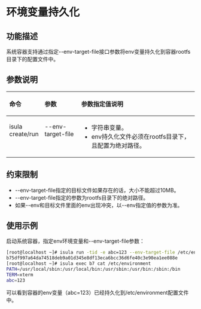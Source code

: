 # 环境变量持久化

## 功能描述

系统容器支持通过指定--env-target-file接口参数将env变量持久化到容器rootfs目录下的配置文件中。

## 参数说明

<a name="zh-cn_topic_0182200839_table1869210387418"></a>
<table><thead align="left"><tr id="zh-cn_topic_0182200839_row1569373816419"><th class="cellrowborder" id="mcps1.1.4.1.1" valign="top" width="16.28%"><p id="zh-cn_topic_0182200839_p106936387415"><a name="zh-cn_topic_0182200839_p106936387415"></a><a name="zh-cn_topic_0182200839_p106936387415"></a>命令</p>
</th>
<th class="cellrowborder" id="mcps1.1.4.1.2" valign="top" width="19.73%"><p id="zh-cn_topic_0182200839_p15693173814112"><a name="zh-cn_topic_0182200839_p15693173814112"></a><a name="zh-cn_topic_0182200839_p15693173814112"></a>参数</p>
</th>
<th class="cellrowborder" id="mcps1.1.4.1.3" valign="top" width="63.99%"><p id="zh-cn_topic_0182200839_p14522811181"><a name="zh-cn_topic_0182200839_p14522811181"></a><a name="zh-cn_topic_0182200839_p14522811181"></a>参数指定值说明</p>
</th>
</tr>
</thead>
<tbody><tr id="zh-cn_topic_0182200839_row12693163810415"><td class="cellrowborder" headers="mcps1.1.4.1.1" valign="top" width="16.28%"><p id="zh-cn_topic_0182200839_p66931838134110"><a name="zh-cn_topic_0182200839_p66931838134110"></a><a name="zh-cn_topic_0182200839_p66931838134110"></a>isula create/run</p>
</td>
<td class="cellrowborder" headers="mcps1.1.4.1.2" valign="top" width="19.73%"><p id="zh-cn_topic_0182200839_p08101647154218"><a name="zh-cn_topic_0182200839_p08101647154218"></a><a name="zh-cn_topic_0182200839_p08101647154218"></a>--env-target-file</p>
</td>
<td class="cellrowborder" headers="mcps1.1.4.1.3" valign="top" width="63.99%"><a name="zh-cn_topic_0182200839_ul19381113501815"></a><a name="zh-cn_topic_0182200839_ul19381113501815"></a><ul id="zh-cn_topic_0182200839_ul19381113501815"><li>字符串变量。</li><li>env持久化文件必须在rootfs目录下，且配置为绝对路径。</li></ul>
</td>
</tr>
</tbody>
</table>

## 约束限制

- --env-target-file指定的目标文件如果存在的话，大小不能超过10MB。
- --env-target-file指定的参数为rootfs目录下的绝对路径。
- 如果--env和目标文件里面的env出现冲突，以--env指定值的参数为准。

## 使用示例

启动系统容器，指定env环境变量和--env-target-file参数：

```bash
[root@localhost ~]# isula run -tid -e abc=123 --env-target-file /etc/environment --system-container --external-rootfs /root/myrootfs none init
b75df997a64da74518deb9a01d345e8df13eca6bcc36d6fe40c3e90ea1ee088e
[root@localhost ~]# isula exec b7 cat /etc/environment
PATH=/usr/local/sbin:/usr/local/bin:/usr/sbin:/usr/bin:/sbin:/bin
TERM=xterm
abc=123
```

可以看到容器的env变量（abc=123）已经持久化到/etc/environment配置文件中。
